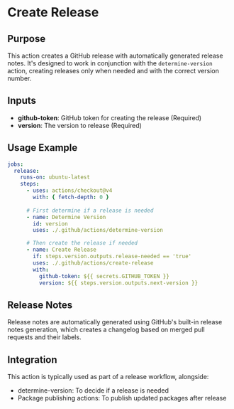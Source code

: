 # Create Release

## Purpose

This action creates a GitHub release with automatically generated release notes. It's designed to work in conjunction with the `determine-version` action, creating releases only when needed and with the correct version number.

## Inputs

- **github-token**: GitHub token for creating the release (Required)
- **version**: The version to release (Required)

## Usage Example
```yaml
jobs:
  release:
    runs-on: ubuntu-latest
    steps:
      - uses: actions/checkout@v4
        with: { fetch-depth: 0 }
      
      # First determine if a release is needed
      - name: Determine Version
        id: version
        uses: ./.github/actions/determine-version

      # Then create the release if needed
      - name: Create Release
        if: steps.version.outputs.release-needed == 'true'
        uses: ./.github/actions/create-release
        with:
          github-token: ${{ secrets.GITHUB_TOKEN }}
          version: ${{ steps.version.outputs.next-version }}
```

## Release Notes

Release notes are automatically generated using GitHub's built-in release notes generation, which creates a changelog based on merged pull requests and their labels.

## Integration

This action is typically used as part of a release workflow, alongside:
- determine-version: To decide if a release is needed
- Package publishing actions: To publish updated packages after release
